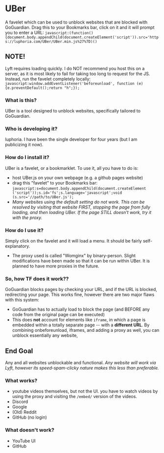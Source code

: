 # UBer
A favelet which can be used to unblock websites that are blocked with GoGuardian.
Drag this to your Bookmarks bar, click on it and it will prompt you to enter a URL:
`javascript:(function(){document.body.appendChild(document.createElement('script')).src='https://luphoria.com/UBer/UBer.min.js%27%7D)()`

## NOTE!
Lyft requires loading quickly. I do NOT recommend you host this on a server, as it is most likely to fail for taking too long to request for the JS. Instead, run the favelet completely locally: `javascript:window.addEventListener('beforeunload', function (e) {e.preventDefault();return "h";});`

### What is this?
UBer is a tool designed to unblock websites, specifically tailored to GoGuardian.

### Who is developing it?
luphoria. I have been the single developer for four years (but I am publicizing it now).

### How do I install it?
UBer is a favelet, or a bookmarklet. To use it, all you have to do is:
 - host UBer.js on your own webpage (e.g. a github pages website)
 - drag this "favelet" to your Bookmarks bar: `javascript:s=document.body.appendChild(document.createElement ('script'));s.id='fs';s.language='javascript';void (s.src='//path/to/UBer.js');`
 - *Many websites using the default setting do not work. This can be resolved by visiting that website FIRST, stopping the page from fully loading, and then loading UBer. If the page STILL doesn't work, try it with the proxy.*
 
### How do I use it?
Simply click on the favelet and it will load a menu. It should be fairly self-explanatory.
 - The proxy used is called "Womginx" by binary-person. Slight modifications have been made so that it can be run within UBer. It is planned to have more proxies in the future.

### So, how TF does it work??
GoGuardian blocks pages by checking your URL, and if the URL is blocked, redirecting your page. This works fine, however there are two major flaws with this system:
 - GoGuardian has to actually load to block the page (and BEFORE any code from the original page can be executed)
 - This does **not** account for elements like `iframe`, in which a page is embedded within a totally separate page -- with a **different URL**.
By combining onbeforeunload, iframes, and adding a proxy as well, you can unblock essentially any website,

## End Goal
Any and all websites unblockable and functional.
*Any website will work via Lyft, however its speed-spam-clicky nature makes this less than preferable.*

### What works?
 - youtube videos themselves, but not the UI. you have to watch videos by using the proxy and visiting the `/embed/` version of the videos.
 - Discord
 - Google
 - (Old) Reddit
 - GitHub (no login)
 
### What doesn't work?
  - YouTube UI
  - GitHub
